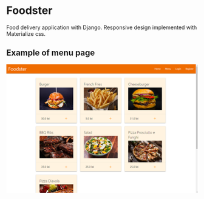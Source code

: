 # Foodster 

Food delivery application with Django. Responsive design implemented with Materialize css.  

## Example of menu page

![alt text](menu_pic.png?raw=true)